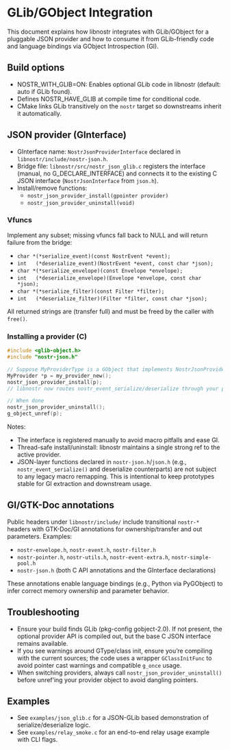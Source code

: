 # GLib/GObject Integration

This document explains how libnostr integrates with GLib/GObject for a pluggable JSON provider and how to consume it from GLib-friendly code and language bindings via GObject Introspection (GI).

## Build options

- NOSTR_WITH_GLIB=ON: Enables optional GLib code in libnostr (default: auto if GLib found).
- Defines NOSTR_HAVE_GLIB at compile time for conditional code.
- CMake links GLib transitively on the `nostr` target so downstreams inherit it automatically.

## JSON provider (GInterface)

- GInterface name: `NostrJsonProviderInterface` declared in `libnostr/include/nostr-json.h`.
- Bridge file: `libnostr/src/nostr_json_glib.c` registers the interface (manual, no G_DECLARE_INTERFACE) and connects it to the existing C JSON interface (`NostrJsonInterface` from `json.h`).
- Install/remove functions:
  - `nostr_json_provider_install(gpointer provider)`
  - `nostr_json_provider_uninstall(void)`

### Vfuncs

Implement any subset; missing vfuncs fall back to NULL and will return failure from the bridge:

- `char *(*serialize_event)(const NostrEvent *event);`
- `int   (*deserialize_event)(NostrEvent *event, const char *json);`
- `char *(*serialize_envelope)(const Envelope *envelope);`
- `int   (*deserialize_envelope)(Envelope *envelope, const char *json);`
- `char *(*serialize_filter)(const Filter *filter);`
- `int   (*deserialize_filter)(Filter *filter, const char *json);`

All returned strings are (transfer full) and must be freed by the caller with `free()`.

### Installing a provider (C)

```c
#include <glib-object.h>
#include "nostr-json.h"

// Suppose MyProviderType is a GObject that implements NostrJsonProviderInterface
MyProvider *p = my_provider_new();
nostr_json_provider_install(p);
// libnostr now routes nostr_event_serialize/deserialize through your provider

// When done
nostr_json_provider_uninstall();
g_object_unref(p);
```

Notes:
- The interface is registered manually to avoid macro pitfalls and ease GI.
- Thread-safe install/uninstall: libnostr maintains a single strong ref to the active provider.
- JSON-layer functions declared in `nostr-json.h`/`json.h` (e.g., `nostr_event_serialize()` and deserialize counterparts) are not subject to any legacy macro remapping. This is intentional to keep prototypes stable for GI extraction and downstream usage.

## GI/GTK-Doc annotations

Public headers under `libnostr/include/` include transitional `nostr-*` headers with GTK-Doc/GI annotations for ownership/transfer and out parameters. Examples:

- `nostr-envelope.h`, `nostr-event.h`, `nostr-filter.h`
- `nostr-pointer.h`, `nostr-utils.h`, `nostr-event-extra.h`, `nostr-simple-pool.h`
- `nostr-json.h` (both C API annotations and the GInterface declarations)

These annotations enable language bindings (e.g., Python via PyGObject) to infer correct memory ownership and parameter behavior.

## Troubleshooting

- Ensure your build finds GLib (pkg-config gobject-2.0). If not present, the optional provider API is compiled out, but the base C JSON interface remains available.
- If you see warnings around GType/class init, ensure you’re compiling with the current sources; the code uses a wrapper `GClassInitFunc` to avoid pointer cast warnings and compatible `g_once` usage.
- When switching providers, always call `nostr_json_provider_uninstall()` before unref’ing your provider object to avoid dangling pointers.

## Examples

- See `examples/json_glib.c` for a JSON-GLib based demonstration of serialize/deserialize logic.
- See `examples/relay_smoke.c` for an end-to-end relay usage example with CLI flags.
